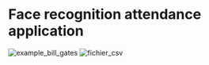 # Face recognition attendance application
![example_bill_gates](https://user-images.githubusercontent.com/108547422/194976961-6b169e39-79a8-415e-9c43-88d7fda055f7.png)
![fichier_csv](https://user-images.githubusercontent.com/108547422/194977285-bd12263a-512f-48d9-8d6b-641306e660ef.png)
